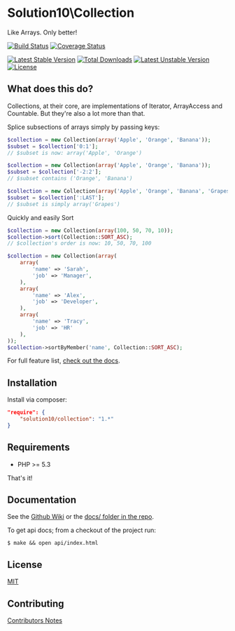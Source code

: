 # Solution10\Collection

Like Arrays. Only better!

[![Build Status](https://travis-ci.org/Solution10/collection.svg?branch=master)](https://travis-ci.org/Solution10/collection)
[![Coverage Status](https://coveralls.io/repos/Solution10/collection/badge.png)](https://coveralls.io/r/Solution10/collection)

[![Latest Stable Version](https://poser.pugx.org/solution10/collection/v/stable.svg)](https://packagist.org/packages/solution10/collection)
[![Total Downloads](https://poser.pugx.org/solution10/collection/downloads.svg)](https://packagist.org/packages/solution10/collection)
[![Latest Unstable Version](https://poser.pugx.org/solution10/collection/v/unstable.svg)](https://packagist.org/packages/solution10/collection)
[![License](https://poser.pugx.org/solution10/collection/license.svg)](https://packagist.org/packages/solution10/collection)

## What does this do?

Collections, at their core, are implementations of Iterator, ArrayAccess and Countable. But they're also a lot more than that.

Splice subsections of arrays simply by passing keys:

```php
$collection = new Collection(array('Apple', 'Orange', 'Banana'));
$subset = $collection['0:1'];
// $subset is now: array('Apple', 'Orange')

$collection = new Collection(array('Apple', 'Orange', 'Banana'));
$subset = $collection['-2:2'];
// $subset contains ('Orange', 'Banana')

$collection = new Collection(array('Apple', 'Orange', 'Banana', 'Grapes'));
$subset = $collection[':LAST'];
// $subset is simply array('Grapes')
```

Quickly and easily Sort

```php
$collection = new Collection(array(100, 50, 70, 10));
$collection->sort(Collection::SORT_ASC);
// $collection's order is now: 10, 50, 70, 100

$collection = new Collection(array(
    array(
        'name' => 'Sarah',
        'job' => 'Manager',
    ),
    array(
        'name' => 'Alex',
        'job' => 'Developer',
    ),
    array(
        'name' => 'Tracy',
        'job' => 'HR'
    ),
));
$collection->sortByMember('name', Collection::SORT_ASC);
```

For full feature list, [check out the docs](http://github.com/Solution10/collection/wiki).

## Installation

Install via composer:

```json
"require": {
    "solution10/collection": "1.*"
}
```

## Requirements

- PHP >= 5.3

That's it!

## Documentation

See the [Github Wiki](http://github.com/Solution10/collection/wiki)
or the [docs/ folder in the repo](http://github.com/solution10/collection/tree/master/docs).

To get api docs; from a checkout of the project run:

    $ make && open api/index.html

## License

[MIT](http://github.com/solution10/collection/tree/master/LICENSE.md)

## Contributing

[Contributors Notes](http://github.com/solution10/collection/tree/master/CONTRIBUTING.md)
